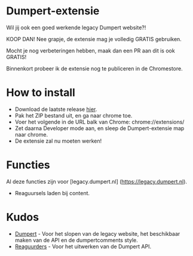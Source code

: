 # Dumpert-extensie

Wil jij ook een goed werkende legacy Dumpert website?!

KOOP DAN! Nee grapje, de extensie mag je volledig GRATIS gebruiken.

Mocht je nog verbeteringen hebben, maak dan een PR aan dit is ook GRATIS!

Binnenkort probeer ik de extensie nog te publiceren in de Chromestore.

# How to install
* Download de laatste release [hier](https://github.com/Ein-Developer/Dumpert-extensie/releases/latest).
* Pak het ZIP bestand uit, en ga naar chrome toe.
* Voer het volgende in de URL balk van Chrome: chrome://extensions/
* Zet daarna Developer mode aan, en sleep de Dumpert-extensie map naar chrome.
* De extensie zal nu moeten werken!

# Functies
Al deze functies zijn voor [legacy.dumpert.nl] (https://legacy.dumpert.nl).
* Reaguursels laden bij content.


# Kudos
* [Dumpert](https://dumpert.nl)   - Voor het slopen van de legacy website, het beschikbaar maken van de API en de dumpertcomments style.
* [Reaguurders](https://github.com/Reaguurders/API-Spec)  - Voor het uitwerken van de Dumpert API.
